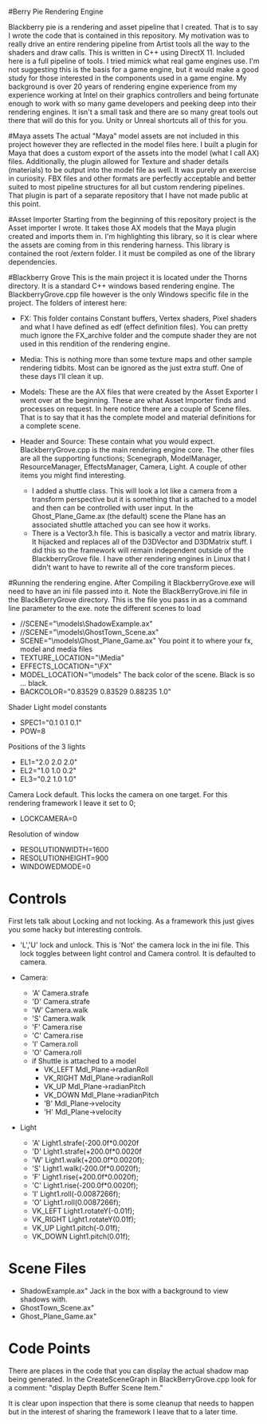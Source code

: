 
#Berry Pie Rendering Engine

Blackberry pie is a rendering and asset pipeline that I created. That is to say I wrote the code that is contained in
this repository.  My motivation was to really drive an entire rendering pipeline from Artist tools all the way to the
shaders and draw calls.  This is written in C++ using DirectX 11.  Included here is a full pipeline of tools. I tried
mimick what real game engines use.  I'm not suggesting this is the basis for a game engine, but it would make a good
study for those interested in the components used in a game engine. My background is over 20 years of rendering engine
experience from my experience working at Intel on their graphics controllers and being fortunate enough to work with
so many game developers and peeking deep into their rendering engines.  It isn't a small task and there are so many
great tools out there that will do this for you. Unity or Unreal shortcuts all of this for you.

#Maya assets
The actual "Maya" model assets are not included in this project however they are reflected in the model files here.  I
built a plugin for Maya that does a custom export of the assets into the model (what I call AX) files. Additionally, the
plugin allowed for Texture and shader details (materials) to be output into the model file as well.  It was purely an
exercise in curiosity. FBX files and other formats are perfectly acceptable and better suited to most pipeline
structures for all but custom rendering pipelines. That plugin is part of a separate repository that I have not made
public at this point.

#Asset Importer
Starting from the beginning of this repository project is the Asset importer I wrote. It takes those AX models that the
Maya plugin created and imports them in. I'm highlighting this library, so it is clear where the assets are coming from
in this rendering harness.
This library is contained the root /extern folder. I it must be compiled as one of the library dependencies.

#Blackberry Grove
This is the main project it is located under the Thorns directory.  It is a standard C++ windows based rendering engine.
The BlackberryGrove.cpp file however is the only Windows specific file in the project.
The folders of interest here:
- FX: This folder contains Constant buffers, Vertex shaders, Pixel shaders and what I have defined as edf (effect
  definition files).  You can pretty much ignore the FX_archive folder and the compute shader they are not used in this
  rendition of the rendering engine.

- Media: This is nothing more than some texture maps and other sample rendering tidbits.  Most can be ignored as the
just extra stuff.  One of these days I'll clean it up.

- Models: These are the AX files that were created by the Asset Exporter I went over at the beginning.  These are what
Asset Importer finds and processes on request.   In here notice there are a couple of Scene files.  That is to say that
  it has the complete model and material definitions for a complete scene.

- Header and Source: These contain what you would expect.  BlackberryGrove.cpp is the main rendering engine core. The
other files are all the supporting functions; Scenegraph, ModelManager, ResourceManager, EffectsManager, Camera, Light.
  A couple of other items you might find interesting.
  - I added a shuttle class.  This will look a lot like a camera from
  a transform perspective but it is something that is attached to a model and then can be controlled with user input. In
  the Ghost_Plane_Game.ax (the default) scene the Plane has an associated shuttle attached you can see how it works.
  - There is a Vector3.h file.  This is basically a vector and matrix library.  It hijacked and replaces all of the
    D3DVector and D3DMatrix stuff.  I did this so the framework will remain independent outside of the BlackberryGrove
    file.  I have other rendering engines in Linux that I didn't want to have to rewrite all of the core transform
    pieces.

#Running the rendering engine.
After Compiling it BlackberryGrove.exe will need to have an ini file passed into it.  Note the BlackBerryGrove.ini file
in the BlackBerryGrove directory.  This is the file you pass in as a command line parameter to the exe.
note the different scenes to load
- //SCENE="\models\ShadowExample.ax"
- //SCENE="\models\GhostTown_Scene.ax"
- SCENE="\models\Ghost_Plane_Game.ax"
You point it to where your fx, model and media files
- TEXTURE_LOCATION="\Media\"
- EFFECTS_LOCATION="\FX\"
- MODEL_LOCATION="\models\"
The back color of the scene.  Black is so ... black.
- BACKCOLOR="0.83529 0.83529 0.88235 1.0"

Shader Light model constants
- SPEC1="0.1 0.1 0.1"
- POW=8

Positions of the 3 lights
- EL1="2.0 2.0 2.0"
- EL2="1.0 1.0 0.2"
- EL3="0.2 1.0 1.0"

Camera Lock default. This locks the camera on one target.  For this rendering framework I leave it set to 0;
- LOCKCAMERA=0

Resolution of window
- RESOLUTIONWIDTH=1600
- RESOLUTIONHEIGHT=900
- WINDOWEDMODE=0

# Controls
First lets talk about Locking and not locking.  As a framework this just gives you some hacky but interesting controls.
- 'L','U' lock and unlock. This is 'Not' the camera lock in the ini file.  This lock toggles between light control and
Camera control. It is defaulted to camera.

- Camera:
  - 'A' Camera.strafe
  - 'D' Camera.strafe
  - 'W' Camera.walk
  - 'S' Camera.walk
  - 'F' Camera.rise
  - 'C' Camera.rise
  - 'I' Camera.roll
  - 'O' Camera.roll
  - if Shuttle is attached to a model
    - VK_LEFT       Mdl_Plane->radianRoll
    - VK_RIGHT      Mdl_Plane->radianRoll
    - VK_UP         Mdl_Plane->radianPitch
    - VK_DOWN       Mdl_Plane->radianPitch
    - 'B'           Mdl_Plane->velocity
    - 'H'           Mdl_Plane->velocity

- Light
    - 'A'         Light1.strafe(-200.0f*0.0020f
    - 'D'         Light1.strafe(+200.0f*0.0020f
    - 'W'         Light1.walk(+200.0f*0.0020f);
    - 'S'         Light1.walk(-200.0f*0.0020f);
    - 'F'         Light1.rise(+200.0f*0.0020f);
    - 'C'         Light1.rise(-200.0f*0.0020f);
    - 'I'         Light1.roll(-0.0087266f);
    - 'O'         Light1.roll(0.0087266f);
    - VK_LEFT     Light1.rotateY(-0.01f);
    - VK_RIGHT    Light1.rotateY(0.01f);
    - VK_UP       Light1.pitch(-0.01f);
    - VK_DOWN     Light1.pitch(0.01f);

# Scene Files
- ShadowExample.ax" Jack in the box with a background to view shadows with.
- GhostTown_Scene.ax"
- Ghost_Plane_Game.ax"

# Code Points
There are places in the code that you can display the actual shadow map being generated. In the CreateSceneGraph 
in BlackBerryGrove.cpp look for a comment: "display Depth Buffer Scene Item."

It is clear upon inspection that there is some cleanup that needs to happen but in the interest of sharing the 
framework I leave that to a later time.  
